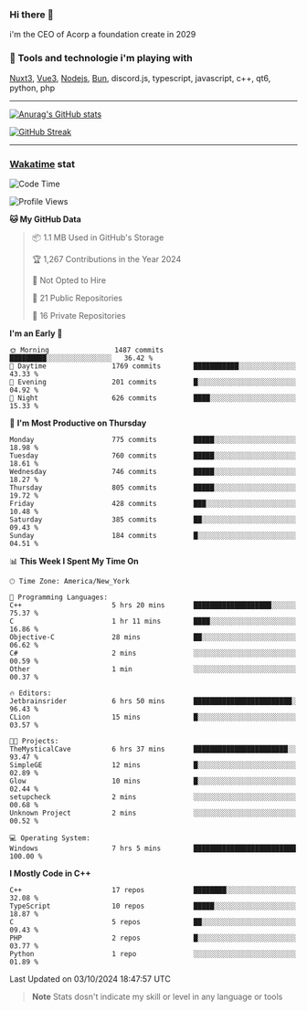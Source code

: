 ### Hi there 👋

i'm the CEO of Acorp a foundation create in 2029  

### 🧰 Tools and technologie i'm playing with

[Nuxt3](https://nuxt.com), [Vue3](https://vuejs.org/), [Nodejs](https://nodejs.org), [Bun](https://bun.sh/), discord.js, typescript, javascript, c++, qt6, python, php

---

[![Anurag's GitHub stats](https://github-readme-stats.vercel.app/api?username=ackimixs&show_icons=true&theme=github_dark&count_private=true)](https://www.ackimixs.xyz)

[![GitHub Streak](https://github-readme-streak-stats.herokuapp.com?user=Ackimixs&theme=github-dark-blue&date_format=j%20M%5B%20Y%5D&mode=weekly)](https://git.io/streak-stats)

---
 
 ### [Wakatime](https://wakatime.com/) stat

<!--START_SECTION:waka-->
![Code Time](http://img.shields.io/badge/Code%20Time-1%2C277%20hrs%2053%20mins-blue)

![Profile Views](http://img.shields.io/badge/Profile%20Views-0-blue)

**🐱 My GitHub Data** 

> 📦 1.1 MB Used in GitHub's Storage 
 > 
> 🏆 1,267 Contributions in the Year 2024
 > 
> 🚫 Not Opted to Hire
 > 
> 📜 21 Public Repositories 
 > 
> 🔑 16 Private Repositories 
 > 
**I'm an Early 🐤** 

```text
🌞 Morning                1487 commits        █████████░░░░░░░░░░░░░░░░   36.42 % 
🌆 Daytime                1769 commits        ███████████░░░░░░░░░░░░░░   43.33 % 
🌃 Evening                201 commits         █░░░░░░░░░░░░░░░░░░░░░░░░   04.92 % 
🌙 Night                  626 commits         ████░░░░░░░░░░░░░░░░░░░░░   15.33 % 
```
📅 **I'm Most Productive on Thursday** 

```text
Monday                   775 commits         █████░░░░░░░░░░░░░░░░░░░░   18.98 % 
Tuesday                  760 commits         █████░░░░░░░░░░░░░░░░░░░░   18.61 % 
Wednesday                746 commits         █████░░░░░░░░░░░░░░░░░░░░   18.27 % 
Thursday                 805 commits         █████░░░░░░░░░░░░░░░░░░░░   19.72 % 
Friday                   428 commits         ███░░░░░░░░░░░░░░░░░░░░░░   10.48 % 
Saturday                 385 commits         ██░░░░░░░░░░░░░░░░░░░░░░░   09.43 % 
Sunday                   184 commits         █░░░░░░░░░░░░░░░░░░░░░░░░   04.51 % 
```


📊 **This Week I Spent My Time On** 

```text
🕑︎ Time Zone: America/New_York

💬 Programming Languages: 
C++                      5 hrs 20 mins       ███████████████████░░░░░░   75.37 % 
C                        1 hr 11 mins        ████░░░░░░░░░░░░░░░░░░░░░   16.86 % 
Objective-C              28 mins             ██░░░░░░░░░░░░░░░░░░░░░░░   06.62 % 
C#                       2 mins              ░░░░░░░░░░░░░░░░░░░░░░░░░   00.59 % 
Other                    1 min               ░░░░░░░░░░░░░░░░░░░░░░░░░   00.37 % 

🔥 Editors: 
Jetbrainsrider           6 hrs 50 mins       ████████████████████████░   96.43 % 
CLion                    15 mins             █░░░░░░░░░░░░░░░░░░░░░░░░   03.57 % 

🐱‍💻 Projects: 
TheMysticalCave          6 hrs 37 mins       ███████████████████████░░   93.47 % 
SimpleGE                 12 mins             █░░░░░░░░░░░░░░░░░░░░░░░░   02.89 % 
Glow                     10 mins             █░░░░░░░░░░░░░░░░░░░░░░░░   02.44 % 
setupcheck               2 mins              ░░░░░░░░░░░░░░░░░░░░░░░░░   00.68 % 
Unknown Project          2 mins              ░░░░░░░░░░░░░░░░░░░░░░░░░   00.52 % 

💻 Operating System: 
Windows                  7 hrs 5 mins        █████████████████████████   100.00 % 
```

**I Mostly Code in C++** 

```text
C++                      17 repos            ████████░░░░░░░░░░░░░░░░░   32.08 % 
TypeScript               10 repos            █████░░░░░░░░░░░░░░░░░░░░   18.87 % 
C                        5 repos             ██░░░░░░░░░░░░░░░░░░░░░░░   09.43 % 
PHP                      2 repos             █░░░░░░░░░░░░░░░░░░░░░░░░   03.77 % 
Python                   1 repo              ░░░░░░░░░░░░░░░░░░░░░░░░░   01.89 % 
```




 Last Updated on 03/10/2024 18:47:57 UTC
<!--END_SECTION:waka-->

> **Note**
> Stats dosn't indicate my skill or level in any language or tools
